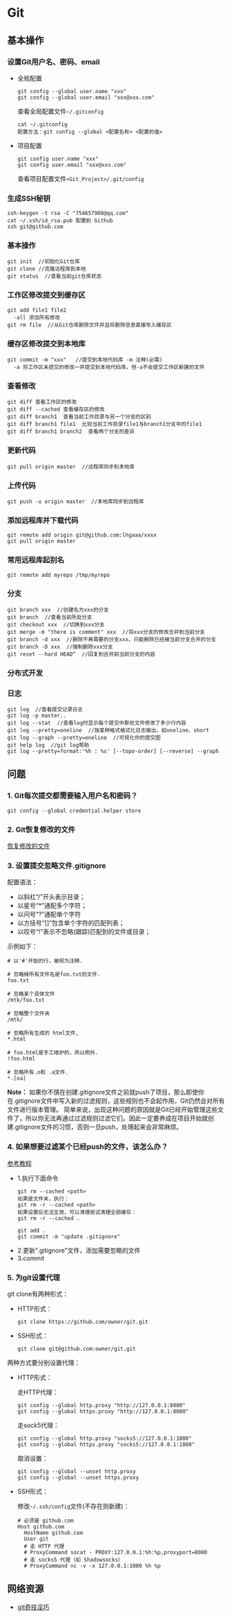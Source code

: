 # Git

## 基本操作

### 设置Git用户名、密码、email
- 全局配置
  ```
  git config --global user.name "xxx"
  git config --global user.email "xxx@xxx.com"
  ```
  查看全局配置文件`~/.gitconfig`
  ```
  cat ~/.gitconfig
  配置方法：git config --global <配置名称> <配置的值>
  ```
- 项目配置
  ```
  git config user.name "xxx"
  git config user.email "xxx@xxx.com"
  ```
  查看项目配置文件`<Git_Project>/.git/config`

### 生成SSH秘钥

```
ssh-keygen -t rsa -C "754657908@qq.com"
cat ~/.ssh/id_rsa.pub 配置到 Github
ssh git@github.com
```
### 基本操作

```
git init  //初始化Git仓库
git clone //克隆远程库到本地
git status  //查看当前git仓库状态

```
### 工作区修改提交到缓存区

```
git add file1 file2
  -all 添加所有修改
git rm file  //从Git仓库删除文件并且将删除信息直接写入缓存区
```

### 缓存区修改提交到本地库

```
git commit -m "xxx"   //提交到本地代码库 -m 注释(必需)
  -a 将工作区未提交的修改一并提交到本地代码库，但-a不会提交工作区新建的文件
```
### 查看修改

```
git diff 查看工作区的修改
git diff --cached 查看缓存区的修改
git diff branch1  查看当前工作目录与另一个分支的区别
git diff branch1 file1  比较当前工作目录file1与branch1分支中的file1
git diff branch1 branch2  查看两个分支的差异
```

### 更新代码

```
git pull origin master  //远程库同步到本地库
```

### 上传代码 

```
git push -u origin master  //本地库同步到远程库
```

### 添加远程库并下载代码

```
git remote add origin git@github.com:lhgaaa/xxxx
git pull origin master
```
### 常用远程库起别名
```
git remote add myrepo /tmp/myrepo
```

### 分支

```
git branch xxx  //创建名为xxx的分支
git branch  //查看当前所处分支
git checkout xxx  //切换到xxx分支
git merge -m "there is comment" xxx  //将xxx分支的修改合并到当前分支 
git branch -d xxx  //删除不再需要的分支xxx，只能删除已经被当前分支合并的分支
git branch -D xxx  //强制删除xxx分支
git reset --hard HEAD^  //回复到合并前当前分支的内容
```

### 分布式开发

### 日志

```
git log  //查看提交记录日志
git log -p master..
git log --stat  //查看log时显示每个提交中那些文件修改了多少行内容
git log --pretty=oneline  //按某种格式格式化日志输出，如oneline、short
git log --graph --pretty=oneline  //可视化你的提交图
git help log  //git log帮助
git log --pretty=format:'%h : %s' [--topo-order] [--reverse] --graph
```



## 问题

### 1. Git每次提交都需要输入用户名和密码？

```
git config --global credential.helper store
```

### 2. Git恢复修改的文件

[恢复修改的文件](https://www.cnblogs.com/liuq/p/9203087.html)

### 3. 设置提交忽略文件.gitignore

配置语法：

  - 以斜杠“/”开头表示目录；
  - 以星号“*”通配多个字符；
  - 以问号“?”通配单个字符
  - 以方括号“[]”包含单个字符的匹配列表；
  - 以叹号“!”表示不忽略(跟踪)匹配到的文件或目录；

示例如下：
```
# 以'#'开始的行，被视为注释.

# 忽略掉所有文件名是foo.txt的文件.
foo.txt

# 忽略某个具体文件
/mtk/foo.txt

# 忽略整个文件夹
/mtk/

# 忽略所有生成的 html文件,
*.html

# foo.html是手工维护的，所以例外.
!foo.html

# 忽略所有.o和 .a文件.
*.[oa]

```


**Note：** 如果你不慎在创建.gitignore文件之前就push了项目，那么即使你在.gitignore文件中写入新的过滤规则，这些规则也不会起作用，Git仍然会对所有文件进行版本管理。 简单来说，出现这种问题的原因就是Git已经开始管理这些文件了，所以你无法再通过过滤规则过滤它们。因此一定要养成在项目开始就创建.gitignore文件的习惯，否则一旦push，处理起来会非常麻烦。

### 4. 如果想要过滤某个已经push的文件，该怎么办？

[参考教程](https://www.jianshu.com/p/e5b13480479b)

- 1.执行下面命令
  ```
  git rm --cached <path>
  如果是文件夹，执行：
  git rm -r --cached <path>
  如果设置后无法生效，可以清理尝试清理全部缓存：
  git rm -r --cached .

  git add .
  git commit -m "update .gitignore"
  ```
- 2.更新".gitignore"文件，添加需要忽略的文件
- 3.commit

### 5. 为git设置代理
git clone有两种形式：
- HTTP形式：
  ```
  git clone https://github.com/owner/git.git
  ```

- SSH形式：
  ```
  git clone git@github.com:owner/git.git
  ```
两种方式要分别设置代理：

- HTTP形式：

  走HTTP代理：
  ```
  git config --global http.proxy "http://127.0.0.1:8080"
  git config --global https.proxy "http://127.0.0.1:8080"
  ```

  走sock5代理：
  ```
  git config --global http.proxy "socks5://127.0.0.1:1080"
  git config --global https.proxy "socks5://127.0.0.1:1080"
  ```

  取消设置：
  ```
  git config --global --unset http.proxy
  git config --global --unset https.proxy
  ```
- SSH形式：

  修改`~/.ssh/config`文件(不存在则新建)：
  ```
  # 必须是 github.com
  Host github.com
    HostName github.com
    User git
    # 走 HTTP 代理
    # ProxyCommand socat - PROXY:127.0.0.1:%h:%p,proxyport=8080
    # 走 socks5 代理（如 Shadowsocks）
    # ProxyCommand nc -v -x 127.0.0.1:1080 %h %p
  ```

## 网络资源

- [git奇技淫巧](https://github.com/521xueweihan/git-tips)

  
